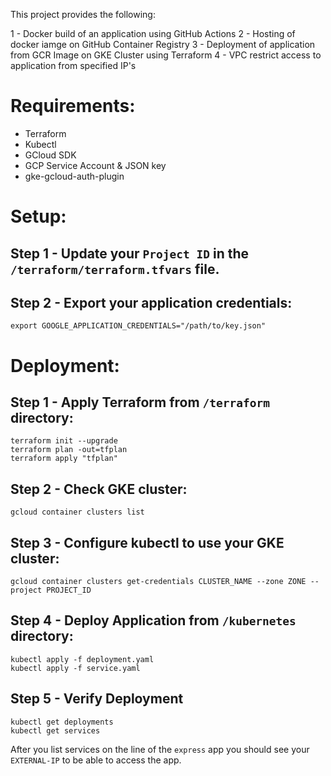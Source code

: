 This project provides the following:

1 - Docker build of an application using GitHub Actions
2 - Hosting of docker iamge on GitHub Container Registry
3 - Deployment of application from GCR Image on GKE Cluster using Terraform
4 - VPC restrict access to application from specified IP's

# Requirements:
- Terraform
- Kubectl
- GCloud SDK
- GCP Service Account & JSON key
- gke-gcloud-auth-plugin

# Setup:

## Step 1 - Update your `Project ID` in the `/terraform/terraform.tfvars` file.

## Step 2 - Export your application credentials:
```
export GOOGLE_APPLICATION_CREDENTIALS="/path/to/key.json"
```

# Deployment:

## Step 1 - Apply Terraform from `/terraform` directory:
```
terraform init --upgrade
terraform plan -out=tfplan
terraform apply "tfplan"
```

## Step 2 - Check GKE cluster:
```
gcloud container clusters list
```

## Step 3 - Configure kubectl to use your GKE cluster:
```
gcloud container clusters get-credentials CLUSTER_NAME --zone ZONE --project PROJECT_ID
```

## Step 4 - Deploy Application from `/kubernetes` directory:
```
kubectl apply -f deployment.yaml
kubectl apply -f service.yaml
```

## Step 5 - Verify Deployment
```
kubectl get deployments
kubectl get services
```
After you list services on the line of the `express` app you should see your `EXTERNAL-IP` to be able to access the app.
